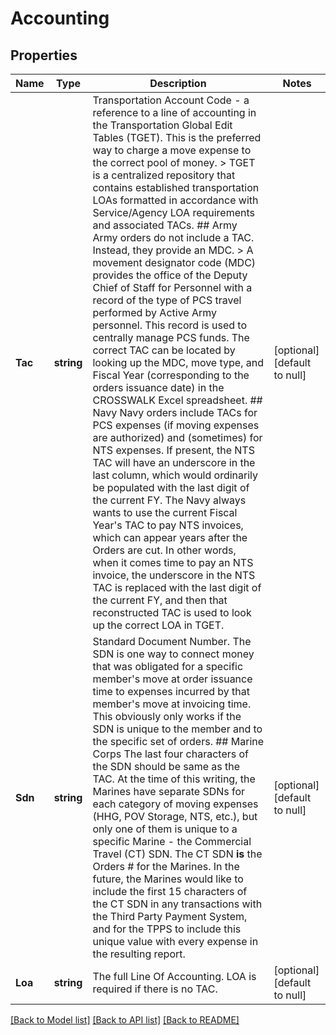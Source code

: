 # Accounting

## Properties
Name | Type | Description | Notes
------------ | ------------- | ------------- | -------------
**Tac** | **string** | Transportation Account Code - a reference to a line of accounting in the Transportation Global Edit Tables (TGET). This is the preferred way to charge a move expense to the correct pool of money.  &gt; TGET is a centralized repository that contains established transportation LOAs formatted in accordance with Service/Agency LOA requirements and associated TACs.  ## Army Army orders do not include a TAC. Instead, they provide an MDC.  &gt; A movement designator code (MDC) provides the office of the Deputy Chief of Staff for Personnel with a record of the type of PCS travel performed by Active Army personnel. This record is used to centrally manage PCS funds.  The correct TAC can be located by looking up the MDC, move type, and Fiscal Year (corresponding to the orders issuance date) in the CROSSWALK Excel spreadsheet.  ## Navy Navy orders include TACs for PCS expenses (if moving expenses are authorized) and (sometimes) for NTS expenses. If present, the NTS TAC will have an underscore in the last column, which would ordinarily be populated with the last digit of the current FY. The Navy always wants to use the current Fiscal Year&#39;s TAC to pay NTS invoices, which can appear years after the Orders are cut. In other words, when it comes time to pay an NTS invoice, the underscore in the NTS TAC is replaced with the last digit of the current FY, and then that reconstructed TAC is used to look up the correct LOA in TGET.  | [optional] [default to null]
**Sdn** | **string** | Standard Document Number. The SDN is one way to connect money that was obligated for a specific member&#39;s move at order issuance time to expenses incurred by that member&#39;s move at invoicing time. This obviously only works if the SDN is unique to the member and to the specific set of orders.  ## Marine Corps The last four characters of the SDN should be same as the TAC.  At the time of this writing, the Marines have separate SDNs for each category of moving expenses (HHG, POV Storage, NTS, etc.), but only one of them is unique to a specific Marine - the Commercial Travel (CT) SDN. The CT SDN **is** the Orders # for the Marines. In the future, the Marines would like to include the first 15 characters of the CT SDN in any transactions with the Third Party Payment System, and for the TPPS to include this unique value with every expense in the resulting report.  | [optional] [default to null]
**Loa** | **string** | The full Line Of Accounting. LOA is required if there is no TAC. | [optional] [default to null]

[[Back to Model list]](../README.md#documentation-for-models) [[Back to API list]](../README.md#documentation-for-api-endpoints) [[Back to README]](../README.md)


